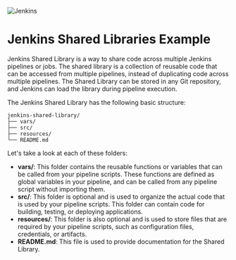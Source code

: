 ![Jenkins](https://img.shields.io/badge/jenkins-%23D24939.svg?style=for-the-badge&logo=jenkins&logoColor=white)

# Jenkins Shared Libraries Example

Jenkins Shared Library is a way to share code across multiple Jenkins pipelines or jobs. The shared library is a collection of reusable code that can be accessed from multiple pipelines, instead of duplicating code across multiple pipelines. The Shared Library can be stored in any Git repository, and Jenkins can load the library during pipeline execution.

The Jenkins Shared Library has the following basic structure:

```
jenkins-shared-library/
├── vars/
├── src/
├── resources/
└── README.md
```

Let's take a look at each of these folders:

- **vars/**: This folder contains the reusable functions or variables that can be called from your pipeline scripts. These functions are defined as global variables in your pipeline, and can be called from any pipeline script without importing them.
- **src/**: This folder is optional and is used to organize the actual code that is used by your pipeline scripts. This folder can contain code for building, testing, or deploying applications.
- **resources/**: This folder is also optional and is used to store files that are required by your pipeline scripts, such as configuration files, credentials, or artifacts.
- **README.md**: This file is used to provide documentation for the Shared Library.